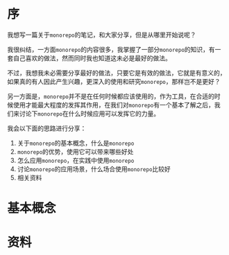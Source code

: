 # 序
我想写一篇关于`monorepo`的笔记，和大家分享，但是从哪里开始说呢？

我很纠结，一方面`monorepo`的内容很多，我掌握了一部分`monorepo`的知识，有一套自己喜欢的做法，然而同时我也知道这未必是最好的做法。

不过，我想我未必需要分享最好的做法，只要它是有效的做法，它就是有意义的，如果真的有人因此产生兴趣，更深入的使用和研究`monorepo`，那样岂不是更好？

另一方面是，`monorepo`并不是在任何时候都应该使用的，作为工具，在合适的时候使用才能最大程度的发挥其作用，在我们对`monorepo`有一个基本了解之后，我们来讨论下`monorepo`在什么时候应用可以发挥它的力量。

我会以下面的思路进行分享：
1. 关于`monorepo`的基本概念，什么是`monorepo`
2. `monorepo`的优势，使用它可以带来哪些好处
3. 怎么应用`monorepo`，在实践中使用`monorepo`
4. 讨论`monorepo`的应用场景，什么场合使用`monorepo`比较好
5. 相关资料

# 基本概念

# 资料